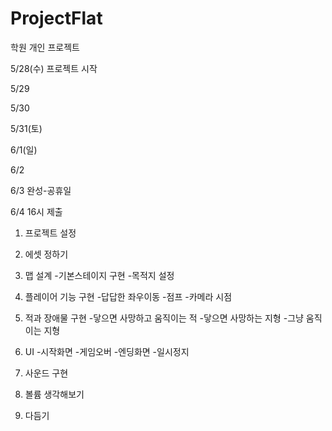 # ProjectFlat
학원 개인 프로젝트


5/28(수) 프로젝트 시작

5/29

5/30

5/31(토)

6/1(일)

6/2

6/3 완성-공휴일

6/4 16시 제출


1. 프로젝트 설정
   
3. 에셋 정하기
   
5. 맵 설계
-기본스테이지 구현
-목적지 설정

6. 플레이어 기능 구현
-답답한 좌우이동
-점프
-카메라 시점

7. 적과 장애물 구현
-닿으면 사망하고 움직이는 적
-닿으면 사망하는 지형
-그냥 움직이는 지형

8. UI
-시작화면
-게임오버
-엔딩화면
-일시정지

9. 사운드 구현
10. 볼륨 생각해보기
9. 다듬기
